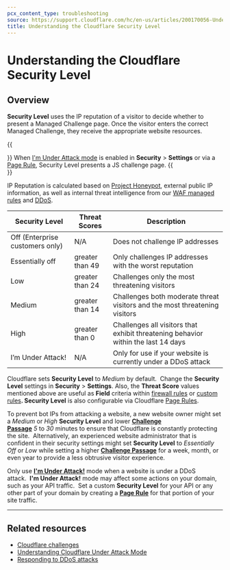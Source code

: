 ```yaml
---
pcx_content_type: troubleshooting
source: https://support.cloudflare.com/hc/en-us/articles/200170056-Understanding-the-Cloudflare-Security-Level
title: Understanding the Cloudflare Security Level
---
```


# Understanding the Cloudflare Security Level

## Overview

**Security Level** uses the IP reputation of a visitor to decide whether to present a Managed Challenge page. Once the visitor enters the correct Managed Challenge, they receive the appropriate website resources. 

{{<Aside type="note">}}
When [I\'m Under Attack
mode](https://support.cloudflare.com/hc/articles/200170076) is enabled
in **Security** \> **Settings** or via a [Page
Rule](https://support.cloudflare.com/hc/articles/200172336-How-do-I-create-a-PageRule-),
Security Level presents a JS challenge page.
{{</Aside>}}

IP Reputation is calculated based on [Project Honeypot](https://www.projecthoneypot.org/), external public IP information, as well as internal threat intelligence from our [WAF managed rules](https://support.cloudflare.com/hc/articles/200172016) and [DDoS](https://support.cloudflare.com/hc/articles/200172676).

| Security Level | Threat Scores | Description |
| --- | --- | --- |
| Off (Enterprise customers only) | N/A | Does not challenge IP addresses |
| Essentially off | greater than 49 | Only challenges IP addresses with the worst reputation |
| Low | greater than 24 | Challenges only the most threatening visitors |
| Medium | greater than 14 | Challenges both moderate threat visitors and the most threatening visitors |
| High | greater than 0 | Challenges all visitors that exhibit threatening behavior within the last 14 days |
| I’m Under Attack! | N/A | Only for use if your website is currently under a DDoS attack |

Cloudflare sets **Security Level** to _Medium_ by default.  Change the **Security Level** settings in **Security** > **Settings**. Also, the **Threat Score** values mentioned above are useful as **Field** criteria within [firewall rules](/firewall/cf-firewall-rules/) or [custom rules](/waf/custom-rules/)**. Security Level** is also configurable via Cloudflare [Page Rules](https://support.cloudflare.com/hc/articles/218411427#summary-of-page-rules-settings).

To prevent bot IPs from attacking a website, a new website owner might set a _Medium_ or _High_ **Security Level** and lower [**Challenge Passage**](https://support.cloudflare.com/hc/articles/200170136#2dwCrNWIMnNJDP6AVjEQ3e) _5_ to _30_ minutes to ensure that Cloudflare is constantly protecting the site.  Alternatively, an experienced website administrator that is confident in their security settings might set **Security Level** to _Essentially Off_ or _Low_ while setting a higher [**Challenge Passage**](https://developers.cloudflare.com/fundamentals/get-started/concepts/cloudflare-challenges/) for a week, month, or even year to provide a less obtrusive visitor experience.

Only use [**I'm Under Attack!**](https://support.cloudflare.com/hc/articles/200170076) mode when a website is under a DDoS attack.  **I'm Under Attack!** mode may affect some actions on your domain, such as your API traffic.  Set a custom **Security Level** for your API or any other part of your domain by creating a [**Page Rule**](https://support.cloudflare.com/hc/en-us/articles/200172336-How-do-I-create-a-PageRule-) for that portion of your site traffic.

___

## Related resources

-   [Cloudflare challenges](/fundamentals/get-started/concepts/cloudflare-challenges/)
-   [Understanding Cloudflare Under Attack Mode](https://support.cloudflare.com/hc/articles/200170076)
-   [Responding to DDoS attacks](/ddos-protection/best-practices/respond-to-ddos-attacks/)
